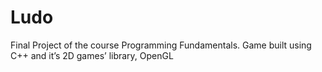# Ludo

Final Project of the course Programming Fundamentals. Game built using C++ and it’s 2D games’ library, OpenGL
